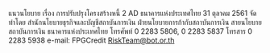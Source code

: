แนวนโยบาย
เรื่อง การปรับปรุงโครงสร้างหนี้
2
AD
ธนาคารแห่งประเทศไทย
31 ตุลาคม 2561
จัดทําโดย
สํานักนโยบายธุรกิจและบัญชีสถาบันการเงิน
ฝ่ายนโยบายการก้ากับสถาบันการเงิน
สายนโยบายสถาบันการเงิน
ธนาคารแห่งประเทศไทย
โทรศัพท์ 0 2283 5806, 0 2283 5837
โทรสาร 0 2283 5938
e-mail: FPGCredit RiskTeam@bot.or.th
